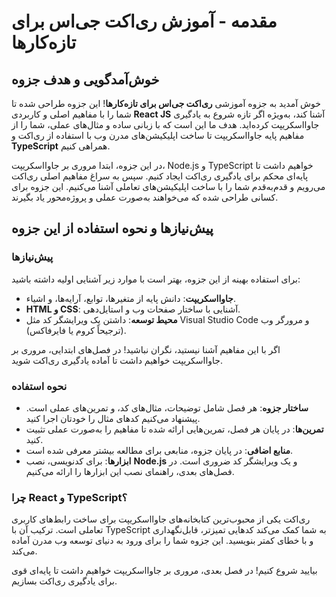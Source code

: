 # مقدمه - آموزش ری‌اکت جی‌اس برای تازه‌کارها

## خوش‌آمدگویی و هدف جزوه
خوش آمدید به جزوه آموزشی **ری‌اکت جی‌اس برای تازه‌کارها**! این جزوه طراحی شده تا شما را با مفاهیم اصلی و کاربردی **React JS** آشنا کند، به‌ویژه اگر تازه شروع به یادگیری جاوااسکریپت کرده‌اید. هدف ما این است که با زبانی ساده و مثال‌های عملی، شما را از مفاهیم پایه جاوااسکریپت تا ساخت اپلیکیشن‌های مدرن وب با استفاده از ری‌اکت و **TypeScript** همراهی کنیم.

در این جزوه، ابتدا مروری بر جاوااسکریپت، Node.js و TypeScript خواهیم داشت تا پایه‌ای محکم برای یادگیری ری‌اکت ایجاد کنیم. سپس به سراغ مفاهیم اصلی ری‌اکت می‌رویم و قدم‌به‌قدم شما را با ساخت اپلیکیشن‌های تعاملی آشنا می‌کنیم. این جزوه برای کسانی طراحی شده که می‌خواهند به‌صورت عملی و پروژه‌محور یاد بگیرند.

## پیش‌نیازها و نحوه استفاده از این جزوه
### پیش‌نیازها
برای استفاده بهینه از این جزوه، بهتر است با موارد زیر آشنایی اولیه داشته باشید:
- **جاوااسکریپت**: دانش پایه از متغیرها، توابع، آرایه‌ها، و اشیاء.
- **HTML و CSS**: آشنایی با ساختار صفحات وب و استایل‌دهی.
- **محیط توسعه**: داشتن یک ویرایشگر کد مثل Visual Studio Code و مرورگر وب (ترجیحاً کروم یا فایرفاکس).

اگر با این مفاهیم آشنا نیستید، نگران نباشید! در فصل‌های ابتدایی، مروری بر جاوااسکریپت خواهیم داشت تا آماده یادگیری ری‌اکت شوید.

### نحوه استفاده
- **ساختار جزوه**: هر فصل شامل توضیحات، مثال‌های کد، و تمرین‌های عملی است. پیشنهاد می‌کنیم کدهای مثال را خودتان اجرا کنید.
- **تمرین‌ها**: در پایان هر فصل، تمرین‌هایی ارائه شده تا مفاهیم را به‌صورت عملی تثبیت کنید.
- **منابع اضافی**: در پایان جزوه، منابعی برای مطالعه بیشتر معرفی شده است.
- **ابزارها**: برای کدنویسی، نصب **Node.js** و یک ویرایشگر کد ضروری است. در فصل‌های بعدی، راهنمای نصب این ابزارها را ارائه می‌کنیم.

### چرا React و TypeScript؟
ری‌اکت یکی از محبوب‌ترین کتابخانه‌های جاوااسکریپت برای ساخت رابط‌های کاربری تعاملی است. ترکیب آن با TypeScript به شما کمک می‌کند کدهایی تمیزتر، قابل‌نگهداری و با خطای کمتر بنویسید. این جزوه شما را برای ورود به دنیای توسعه وب مدرن آماده می‌کند.

بیایید شروع کنیم! در فصل بعدی، مروری بر جاوااسکریپت خواهیم داشت تا پایه‌ای قوی برای یادگیری ری‌اکت بسازیم.
